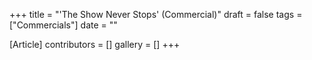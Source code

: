 +++
title = "'The Show Never Stops' (Commercial)"
draft = false
tags = ["Commercials"]
date = ""

[Article]
contributors = []
gallery = []
+++